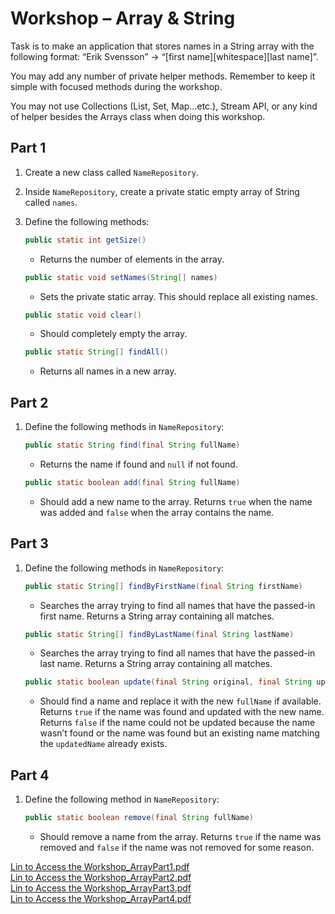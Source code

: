 # Workshop – Array & String

Task is to make an application that stores names in a String array with the following format:
“Erik Svensson” -> “[first name][whitespace][last name]”.

You may add any number of private helper methods. Remember to keep it simple with focused methods during the workshop.

You may not use Collections (List, Set, Map…etc.), Stream API, or any kind of helper besides the Arrays class when doing this workshop.

## Part 1

1. Create a new class called `NameRepository`.
2. Inside `NameRepository`, create a private static empty array of String called `names`.
3. Define the following methods:

    ```java
    public static int getSize() 
    ```
    - Returns the number of elements in the array.

    ```java
    public static void setNames(String[] names)
    ```
    - Sets the private static array. This should replace all existing names.

    ```java
    public static void clear() 
    ```
    - Should completely empty the array.

    ```java
    public static String[] findAll()
    ```
    - Returns all names in a new array.

## Part 2

1. Define the following methods in `NameRepository`:

    ```java
    public static String find(final String fullName)
    ```
    - Returns the name if found and `null` if not found.

    ```java
    public static boolean add(final String fullName)
    ```
    - Should add a new name to the array. Returns `true` when the name was added and `false` when the array contains the name.

## Part 3

1. Define the following methods in `NameRepository`:

    ```java
    public static String[] findByFirstName(final String firstName)
    ```
    - Searches the array trying to find all names that have the passed-in first name. Returns a String array containing all matches.

    ```java
    public static String[] findByLastName(final String lastName)
    ```
    - Searches the array trying to find all names that have the passed-in last name. Returns a String array containing all matches.

    ```java
    public static boolean update(final String original, final String updatedName)
    ```
    - Should find a name and replace it with the new `fullName` if available. Returns `true` if the name was found and updated with the new name. Returns `false` if the name could not be updated because the name wasn’t found or the name was found but an existing name matching the `updatedName` already exists.

## Part 4

1. Define the following method in `NameRepository`:

    ```java
    public static boolean remove(final String fullName)
    ```
    - Should remove a name from the array. Returns `true` if the name was removed and `false` if the name was not removed for some reason.


[Lin to Access the Workshop_ArrayPart1.pdf](doc/Workshop_ArrayPart1.pdf)  
[Lin to Access the Workshop_ArrayPart2.pdf](doc/Workshop_ArrayPart2.pdf)  
[Lin to Access the Workshop_ArrayPart3.pdf](doc/Workshop_ArrayPart3.pdf)  
[Lin to Access the Workshop_ArrayPart4.pdf](doc/Workshop_ArrayPart4.pdf)  
